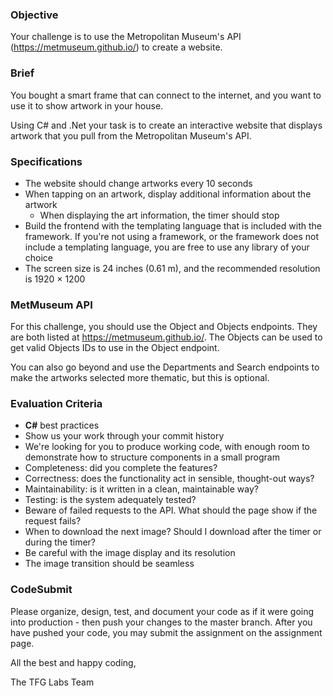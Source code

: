 ### Objective

Your challenge is to use the Metropolitan Museum's API (https://metmuseum.github.io/) to create a website.

### Brief

You bought a smart frame that can connect to the internet, and you want to use it to show artwork in your house.

Using C# and .Net your task is to create an interactive website that displays artwork that you pull from the Metropolitan Museum's API.

### Specifications

-   The website should change artworks every 10 seconds
-   When tapping on an artwork, display additional information about the artwork
    -   When displaying the art information, the timer should stop
-   Build the frontend with the templating language that is included with the framework. If you're not using a framework, or the framework does not include a templating language, you are free to use any library of your choice
-   The screen size is 24 inches (0.61 m), and the recommended resolution is 1920 × 1200

### MetMuseum API

For this challenge, you should use the Object and Objects endpoints. They are both listed at https://metmuseum.github.io/.
The Objects can be used to get valid Objects IDs to use in the Object endpoint.

You can also go beyond and use the Departments
and Search endpoints to make the artworks selected more thematic, but this is optional.

### Evaluation Criteria

-   **C#** best practices
-   Show us your work through your commit history
-   We're looking for you to produce working code, with enough room to demonstrate how to structure components in a small program
-   Completeness: did you complete the features?
-   Correctness: does the functionality act in sensible, thought-out ways?
-   Maintainability: is it written in a clean, maintainable way?
-   Testing: is the system adequately tested?
-   Beware of failed requests to the API. What should the page show if the request fails?
-   When to download the next image? Should I download after the timer or during the timer?
-   Be careful with the image display and its resolution
-   The image transition should be seamless

### CodeSubmit

Please organize, design, test, and document your code as if it were going into production - then push your changes to the master branch. After you have pushed your code, you may submit the assignment on the assignment page.

All the best and happy coding,

The TFG Labs Team